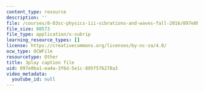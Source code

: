 ```yaml
---
content_type: resource
description: ''
file: /courses/8-03sc-physics-iii-vibrations-and-waves-fall-2016/097e0ba1ea4a3f6d5e1c895f576278a3_In0E5_JrPpo.srt
file_size: 80573
file_type: application/x-subrip
learning_resource_types: []
license: https://creativecommons.org/licenses/by-nc-sa/4.0/
ocw_type: OCWFile
resourcetype: Other
title: 3play caption file
uid: 097e0ba1-ea4a-3f6d-5e1c-895f576278a3
video_metadata:
  youtube_id: null
---
```

